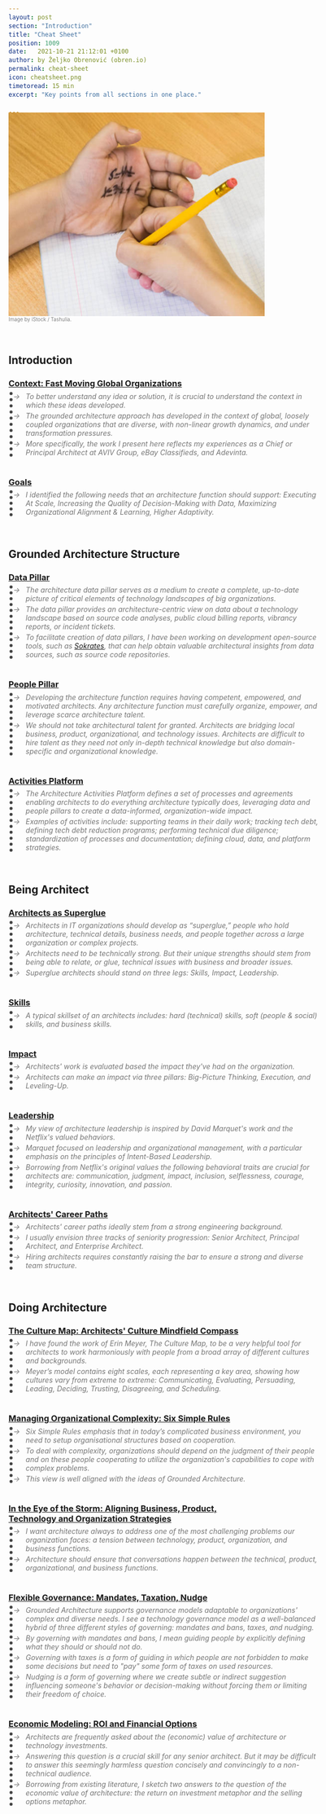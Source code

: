 ```yaml
---
layout: post
section: "Introduction"
title: "Cheat Sheet"
position: 1009
date:   2021-10-21 21:12:01 +0100
author: by Željko Obrenović (obren.io)
permalink: cheat-sheet
icon: cheatsheet.png
timetoread: 15 min
excerpt: "Key points from all sections in one place."

---
```

<img style="margin-top: -20px; width: 100%; height: 400px; object-fit: cover" 
     src="assets/images/istockphoto-1182643171-612x612.jpg">
<div style="font-size: 70%; margin-top: -16px; color: grey; margin-bottom: 12px">
Image by iStock / Tashulia.
</div>

<style>
 blockquote {
     border-left: 6px dotted #454545;
     padding-left: 2px;
     margin-top: -10px;
     margin-bottom: 40px;
     margin-left: 2px;
     font-size: 100%;
     font-style: italic;
     color: #767676;
     width: 600px;
 }
 ul {
   list-style-type: "→   ";
 }
 h2 {
    margin-top: 62px;
    margin-bottom: 22px;
 }
 h3 {
 }
 li {
    margin-bottom: 4px;
 }
</style>

## Introduction

### [Context: Fast Moving Global Organizations](context)
> * To better understand any idea or solution, it is crucial to understand the context in which these ideas developed. 
> * The grounded architecture approach has developed in the context of global, loosely coupled organizations that are diverse, with non-linear growth dynamics, and under transformation pressures. 
> * More specifically, the work I present here reflects my experiences as a Chief or Principal Architect at AVIV Group, eBay Classifieds, and Adevinta.

### [Goals](goals)
> * I identified the following needs that an architecture function should support: Executing At Scale, Increasing the Quality of Decision-Making with Data, Maximizing Organizational Alignment & Learning, Higher Adaptivity.

 
## Grounded Architecture Structure 

### [Data Pillar](data)

> * The architecture data pillar serves as a medium to create a complete, up-to-date picture of critical elements of technology landscapes of big organizations. 
> * The data pillar provides an architecture-centric view on data about a technology landscape based on source code analyses, public cloud billing reports, vibrancy reports, or incident tickets.
> * To facilitate creation of data pillars, I have been working on development open-source tools, such as [Sokrates](https://sokrates.dev), that can help obtain valuable architectural insights from data sources, such as source code repositories.


### [People Pillar](people)
> * Developing the architecture function requires having competent, empowered, and motivated architects. Any architecture function must carefully organize, empower,
    and leverage scarce architecture talent.
> * We should not take architectural talent for granted. Architects are bridging local business, product, 
    organizational, and technology issues. Architects are difficult to hire talent as they need not only 
    in-depth technical knowledge but also domain-specific and organizational knowledge. 

### [Activities Platform](activities-platform)
> * The Architecture Activities Platform defines a set of processes and agreements enabling architects to do everything architecture typically does, leveraging data and people pillars to create a data-informed, organization-wide impact.
> * Examples of activities include: supporting teams in their daily work; tracking tech debt, defining tech debt reduction programs; performing technical due diligence; standardization of processes and documentation; defining cloud, data, and platform strategies.

## Being Architect

### [Architects as Superglue](superglue)

> * Architects in IT organizations should develop as “superglue,” people who hold architecture, technical details, business needs, and people together across a large organization or complex projects.
> * Architects need to be technically strong. But their unique strengths should stem from being able to relate, or glue, technical issues with business and broader issues.
> * Superglue architects should stand on three legs: Skills, Impact, Leadership.

### [Skills](skills)

> * A typical skillset of an architects includes: hard (technical) skills, soft (people & social) skills, and business skills.

### [Impact](impact)
> * Architects' work is evaluated based the impact they've had on the organization. 
> * Architects can make an impact via three pillars: Big-Picture Thinking, Execution, and Leveling-Up.

### [Leadership](leadership)
> * My view of architecture leadership is inspired by David Marquet's work and the Netflix's valued behaviors.
> * Marquet focused on leadership and organizational management, with a particular emphasis on the principles of Intent-Based Leadership.
> * Borrowing from Netflix's original values the following behavioral traits are crucial for architects are: communication, judgment, impact, inclusion, selflessness, courage, integrity, curiosity, innovation, and passion.

### [Architects' Career Paths](career)
> * Architects' career paths ideally stem from a strong engineering background.
> * I usually envision three tracks of seniority progression: Senior Architect, Principal Architect, and Enterprise Architect. 
> * Hiring architects requires constantly raising the bar to ensure a strong and diverse team structure.  


## Doing Architecture

### [The Culture Map: Architects' Culture Mindfield Compass](culture-map)
> * I have found the work of Erin Meyer, The Culture Map, to be a very helpful tool for architects to work harmoniously with people from a broad array of different cultures and backgrounds.
> * Meyer’s model contains eight scales, each representing a key area, showing how cultures vary from extreme to extreme: Communicating, Evaluating, Persuading, Leading, Deciding, Trusting, Disagreeing, and Scheduling.

### [Managing Organizational Complexity: Six Simple Rules](six-simple-rules)
> * Six Simple Rules emphasis that in today’s complicated business environment, you need to setup organisational structures based on cooperation. 
> * To deal with complexity, organizations should depend on the judgment of their people and on these people cooperating to utilize the organization's capabilities to cope with complex problems. 
> * This view is well aligned with the ideas of Grounded Architecture.

### [In the Eye of the Storm: Aligning Business, Product, Technology and Organization Strategies](storm)
> * I want architecture always to address one of the most challenging problems our organization faces: a tension between technology, product, organization, and business functions.
> * Architecture should ensure that conversations happen between the technical, product, organizational, and business functions. 

### [Flexible Governance: Mandates, Taxation, Nudge](governance)
> * Grounded Architecture supports governance models adaptable to organizations' complex and diverse needs. I see a technology governance model as a well-balanced hybrid of three different styles of governing: mandates and bans, taxes, and nudging.
> * By governing with mandates and bans, I mean guiding people by explicitly defining what they should or should not do.
> * Governing with taxes is a form of guiding in which people are not forbidden to make some decisions but need to "pay" some form of taxes on used resources.
> * Nudging is a form of governing where we create subtle or indirect suggestion influencing someone's behavior or decision-making without forcing them or limiting their freedom of choice.

### [Economic Modeling: ROI and Financial Options](economics)
> * Architects are frequently asked about the (economic) value of architecture or technology investments.
> * Answering this question is a crucial skill for any senior architect. But it may be difficult to answer this seemingly harmless question concisely and convincingly to a non-technical audience.
> * Borrowing from existing literature, I sketch two answers to the question of the economic value of architecture: the return on investment metaphor and the selling options metaphor.

